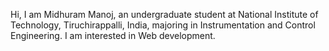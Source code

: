 Hi,
I am Midhuram Manoj, an undergraduate student at National Institute of Technology, Tiruchirappalli, India, majoring in Instrumentation and Control Engineering.
I am interested in Web development.
